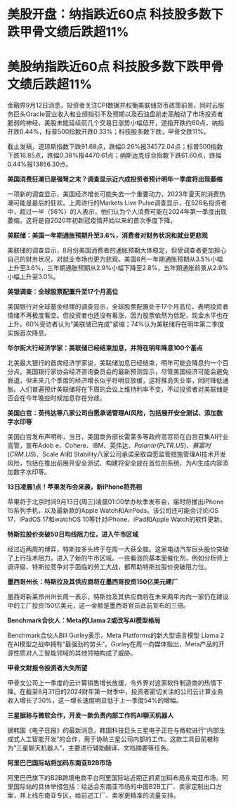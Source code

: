 # 美股开盘：纳指跌近60点 科技股多数下跌甲骨文绩后跌超11%

# 美股纳指跌近60点 科技股多数下跌甲骨文绩后跌超11%

金融界9月12日消息，投资者关注CPI数据并权衡美联储货币政策前景，同时云服务巨头Oracle营业收入和业绩指引不及预期以及石油盘前走高触动了市场投资者脆弱的神经，美股未能延续前几个交易日涨势小幅低开，道指开跌约60点，纳指开跌0.44%，标普500指数开跌0.33%；科技股多数下跌，甲骨文跌11%。

截止发稿，道琼斯指数下跌91.68点，跌幅0.26%报34572.04点；标普500指数下跌16.85点，跌幅0.38%报4470.61点；纳斯达克综合指数下跌61.60点，跌幅0.44%报13856.30点。

**美国消费狂潮已是强弩之末？调查显示近六成投资者预计明年一季度将出现萎缩**

一项新的调查显示，美国经济增长可能失去一个重要动力，2023年夏天的消费热潮可能是最后的狂欢。上周进行的Markets Live
Pulse调查显示，在526名投资者中，超过一半（56%）的人表示，他们认为个人消费可能在2024年第一季度出现萎缩，这将是自2020年初新冠疫情开始以来的首次季度下降。

**美联储：美国一年期通胀预期升至3.6%，消费者对财务状况和就业更悲观**

美联储的调查显示，8月份美国消费者的通胀预期大体稳定，但受调查者更加担心自己的财务状况，对就业市场也更为悲观。美国8月一年期通胀预期从3.5%小幅上升至3.6%，三年期通胀预期从2.9%小幅下降至2.8%，五年期通胀前景从2.9%小幅上升至3.0%。

**美银调查：全球股票配置升至17个月高位**

美国银行对全球基金经理的调查显示，全球股票配置处于17个月高位，表明投资者情绪不再极度看空。但投资者也还没有看涨，因为股票依然为低配，现金水平也在上升。60%受访者认为“美联储已完成”紧缩；74%认为美联储将在明年第二季度实施首次降息。

**华尔街大行经济学家：美联储已经结束加息，并将在明年降息100个基点**

北美最大银行的首席经济学家说，美联储加息已经结束，明年可能会降息约一个百分点。美国银行家协会经济咨询委员会的最新预测显示，尽管美国经济可能会避免衰退，但未来几个季度的经济增长似乎将明显放缓，这将推高失业率，同时降低通胀。人们普遍预计美联储将在下周的会议上维持利率不变，不过投资者对美联储是否会在今年晚些时候加息存在分歧。

**美国白宫：英伟达等八家公司自愿承诺管理AI风险，包括展开安全测试、添加数字水印等**

美国白宫发布声明称，当日，美国商务部长雷蒙多等政府高官将在白宫召集AI行业高管，宣布Adob
e、Cohere、IBM、英伟达、$Palantir(PLTR.US)$、$赛富时(CRM.US)$、Scale AI和
Stability八家公司承诺采取自愿监管措施管理AI技术开发风险，包括在推出前展开安全测试、构建将安全放在首位的系统、为AI生成内容添加数字水印等。

**13日凌晨1点！苹果发布会来袭，新iPhone将亮相**

苹果将于北京时间9月13日(周三)凌晨01:00举办秋季发布会，届时将推出iPhone 15系列手机，以及最新款的Apple
Watch和AirPods。该公司还可能会讨论iOS 17、iPadOS 17和watchOS 10等针对iPhone、iPad和Apple
Watch的软件更新。

**特斯拉股价突破50日均线阻力位，进入牛市区域**

经过近两周的博弈，特斯拉多头终于在周一大获全胜。这家电动汽车巨头股价突破了上行技术阻力，进入了新的牛市区域。一些看涨的基本面催化剂，例如分析师上调评级、特斯拉竞争对手面临的劳工大战，都帮助特斯拉股价突破阻力位。

**墨西哥州长：特斯拉及其供应商将在墨西哥投资150亿美元建厂**

墨西哥新莱昂州州长周一表示，特斯拉及其供应商将在未来两年内向一家仍在建设中的工厂投资150亿美元，这一金额是墨西哥官员此前宣布的三倍。

**Benchmark合伙人：Meta的Llama 2或改写AI模型格局**

Benchmark合伙人Bill Gurley表示，Meta Platforms的新大型语言模型 Llama 2
在AI模型之战中拥有“最强劲的势头”。Gurley在周一向媒体指出，Meta产品的开源性质对人工智能领域的其他领袖构成了威胁。

**甲骨文财报令投资者大失所望**

甲骨文公司上一季度的云计算销售增长放缓，令外界对这家软件制造商的热情下降。在截至8月31日的2024财年第一财季中，投资者密切关注的公司云计算业务收入增长了30%，这一增长速度明显低于上一季度54%的增幅。

**三星据称与微软合作，开发一款负责内部工作的AI聊天机器人**

据韩国《电子日报》的最新消息，韩国科技巨头三星电子正在与微软进行“内部生成式人工智能开发”的合作，用于协助三星公司内部的工作。这款工具目前被称为“三星聊天机器人”，主要进行辅助翻译、文档摘要等任务。

**阿里巴巴国际站将加码东南亚B2B市场**

阿里巴巴旗下的B2B跨境电商平台阿里国际站近期正抓紧加码布局东南亚市场。阿里国际站的具体举措包括：给适合东南亚市场的中国B2B工厂、卖家定制出口方案，并上线东南亚专区，给前述工厂、卖家更精准的流量支持。

